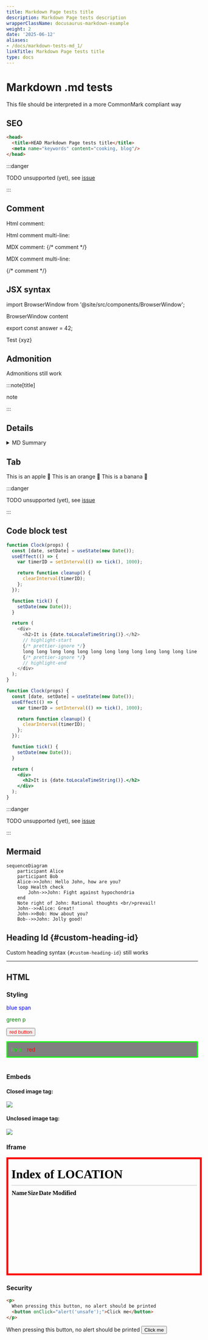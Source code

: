 ```yaml
---
title: Markdown Page tests title
description: Markdown Page tests description
wrapperClassName: docusaurus-markdown-example
weight: 2
date: '2025-06-12'
aliases:
- /docs/markdown-tests-md_1/
linkTitle: Markdown Page tests title
type: docs
---
```


# Markdown .md tests

This file should be interpreted in a more CommonMark compliant way

## SEO

```md
<head>
  <title>HEAD Markdown Page tests title</title>
  <meta name="keywords" content="cooking, blog"/>
</head>
```

<head>
  <title>HEAD Markdown Page tests title</title>
  <meta name="keywords" content="cooking, blog"/>
</head>

:::danger

TODO unsupported (yet), see [issue](https://github.com/facebook/docusaurus/issues/9092)

:::

## Comment

Html comment: <!-- comment -->

Html comment multi-line:

<!--
comment
-->

<!-- prettier-ignore -->
MDX comment: {/* comment */}

MDX comment multi-line:

<!-- prettier-ignore -->
{/*
comment 
*/}

## JSX syntax

import BrowserWindow from '@site/src/components/BrowserWindow';

<BrowserWindow>

BrowserWindow content

</BrowserWindow>

export const answer = 42;

Test {xyz}

## Admonition

Admonitions still work

:::note[title]

note

:::

## Details

<details>
  <summary>MD Summary</summary>

Our custom Details/Summary also works in CommonMark mode

</details>

## Tab

<tabs>
  <tabItem value="apple" label="Apple" default>
    This is an apple 🍎
  </tabItem>
  <tabItem value="orange" label="Orange">
    This is an orange 🍊
  </tabItem>
  <tabItem value="banana" label="Banana">
    This is a banana 🍌
  </tabItem>
</tabs>

:::danger

TODO unsupported (yet), see [issue](https://github.com/facebook/docusaurus/issues/9092)

:::

## Code block test

```js title="Title"
function Clock(props) {
  const [date, setDate] = useState(new Date());
  useEffect(() => {
    var timerID = setInterval(() => tick(), 1000);

    return function cleanup() {
      clearInterval(timerID);
    };
  });

  function tick() {
    setDate(new Date());
  }

  return (
    <div>
      <h2>It is {date.toLocaleTimeString()}.</h2>
      // highlight-start
      {/* prettier-ignore */}
      long long long long long long long long long long long long line
      {/* prettier-ignore */}
      // highlight-end
    </div>
  );
}
```

```jsx live
function Clock(props) {
  const [date, setDate] = useState(new Date());
  useEffect(() => {
    var timerID = setInterval(() => tick(), 1000);

    return function cleanup() {
      clearInterval(timerID);
    };
  });

  function tick() {
    setDate(new Date());
  }

  return (
    <div>
      <h2>It is {date.toLocaleTimeString()}.</h2>
    </div>
  );
}
```

:::danger

TODO unsupported (yet), see [issue](https://github.com/facebook/docusaurus/issues/9092)

:::

## Mermaid

```mermaid
sequenceDiagram
    participant Alice
    participant Bob
    Alice->>John: Hello John, how are you?
    loop Health check
        John->>John: Fight against hypochondria
    end
    Note right of John: Rational thoughts <br/>prevail!
    John-->>Alice: Great!
    John->>Bob: How about you?
    Bob-->>John: Jolly good!
```

## Heading Id {#custom-heading-id}

Custom heading syntax `{#custom-heading-id}` still works

---

## HTML

### Styling

<span style="color: blue;">blue span</span>

<p style="color: green;">green p</p>

<button style="color: red;">red button</button>

<div style="border: solid; background-color: grey; color: lime; padding: 10px">
  lime <span style="color: red; margin: 10px;">red</span>
</div>

<br/>

### Embeds

#### Closed image tag:

<img src="/img/docusaurus.png"/>

<br/>

#### Unclosed image tag:

<img src="/img/docusaurus.png">

<br/>

### Iframe

<iframe src="/" style="width: 100%; height: 300px; border: solid red thick;"></iframe>

<br/>

### Security

```md
<p>
  When pressing this button, no alert should be printed
  <button onClick="alert('unsafe');">Click me</button>
</p>
```

<p>
  When pressing this button, no alert should be printed
  <button onClick="alert('unsafe');">Click me</button>
</p>
